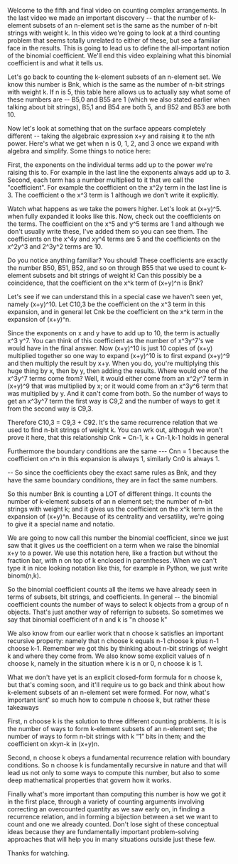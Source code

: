 Welcome to the fifth and final video on counting complex arrangements. In the last video we made an important discovery -- that the number of k-element subsets of an n-element set is the same as the number of n-bit strings with weight k. In this video we're going to look at a third counting problem that seems totally unrelated to either of these, but see a familiar face in the results. This is going to lead us to define the all-important notion of the binomial coefficient. We'll end this video explaining what this binomial coefficient is and what it tells us. 

Let's go back to counting the k-element subsets of an n-element set. We know this number is Bnk, which is the same as the number of n-bit strings with weight k. If n is 5, this table here allows us to actually say what some of these numbers are -- B5,0 and B55 are 1 (which we also stated earlier when talking about bit strings), B5,1 and B54 are both 5, and B52 and B53 are both 10. 

Now let's look at something that on the surface appears completely different -- taking the algebraic expression x+y and raising it to the nth power. Here's what we get when n is 0, 1, 2, and 3 once we expand with algebra and simplify. Some things to notice here: 

First, the exponents on the individual terms add up to the power we're raising this to. For example in the last line the exponents always add up to 3. Second, each term has a number multiplied to it that we call the "coefficient". For example the coefficient on the x^2y term in the last line is 3. The coefficient o the x^3 term is 1 although we don't write it explicitly. 

Watch what happens as we take the powers higher. Let's look at (x+y)^5. when fully expanded it looks like this. Now, check out the coefficients on the terms. The coefficient on the x^5 and y^5 terms are 1 and although we don't usually write these, I've added them so you can see them. The coefficients on the x^4y and xy^4 terms are 5 and the coefficients on the x^2y^3 and 2^3y^2 terms are 10. 

Do you notice anything familiar? You should! These coefficients are exactly the number B50, B51, B52, and so on through B55 that we used to count k-element subsets and bit strings of weight k! Can this possibly be a coincidence, that the coefficient on the x^k term of (x+y)^n is Bnk? 

Let's see if we can understand this in a special case we haven't seen yet, namely (x+y)^10. Let C10,3 be the coefficient on the x^3 term in this expansion, and in general let Cnk be the coefficient on the x^k term in the expansion of (x+y)^n. 

Since the exponents on x and y have to add up to 10, the term is actually x^3 y^7. You can think of this coefficient as the number of x^3y^7's we would have in the final answer. Now (x+y)^10 is just 10 copies of (x+y) multiplied together so one way to expand (x+y)^10 is to first expand (x+y)^9 and then multiply the result by x+y. When you do, you're multiplying this huge thing by x, then by y, then adding the results. Where would one of the x^3y^7 terms come from? Well, it would either come from an x^2y^7 term in (x+y)^9 that was multiplied by x; or it would come from an x^3y^6 term that was multiplied by y. And it can't come from both. So the number of ways to get an x^3y^7 term the first way is C9,2 and the number of ways to get it from the second way is C9,3. 

Therefore C10,3 = C9,3 + C92. It's the same recurrence relation that we used to find n-bit strings of weight k. You can wrk out, althoguh we won't prove it here, that this relationship Cnk = Cn-1, k + Cn-1,k-1 holds in general

Furthermore the boundary conditions are the same --- Cnn = 1 because the coefficient on x^n in this expansion is always 1, similarly Cn0 is always 1. 

 -- So since the coefficients obey the exact same rules as Bnk, and they have the same boundary conditions, they are in fact the same numbers. 

So this number Bnk is counting a LOT of different things. It counts the number of k-element subsets of an n element set; the number of n-bit strings with weight k; and it gives us the coefficient on the x^k term in the expansion of (x+y)^n. Because of its centrality and versatility, we're going to give it a special name and notatio. 

We are going to now call this number the binomial coefficient, since we just saw that it gives us the coefficient on a term when we raise the binomial x+y to a power. We use this notation here, like a fraction but without the fraction bar, with n on top of k enclosed in parentheses. When we can't type it in nice looking notation like this, for example in Python, we just write binom(n,k). 

So the binomial coefficient counts all the items we have already seen in terms of subsets, bit strings, and coefficients. In general -- the binomial coefficient counts the number of ways to select k objects from a group of n objects. That's just another way of referrign to subsets. So sometimes we say that binomial coefficient of n and k is "n choose k" 

We also know from our earlier work that n choose k satisfies an important recursive property: namely that n choose k equals n-1 choose k plus n-1 choose k-1. Remember we got this by thinking about n-bit strings of weight k and where they come from. We also know some explicit values of n choose k, namely in the situation where k is n or 0, n choose k is 1. 

What we don't have yet is an explicit closed-form formula for n choose k, but that's coming soon, and it'll require us to go back and think about how k-element subsets of an n-element set were formed. For now, what's important isnt' so much how to compute n choose k, but rather these takeaways

First, n choose k is the solution to three different counting problems. It is is the number of ways to form k-element subsets of an n-element set; the number of ways to form n-bit strings with k “1” bits in them; and the coefficient on xkyn-k in (x+y)n.

Second, n choose k obeys a fundamental recurrence relation with boundary conditions. So n choose k is fundamentally recursive in nature and that will lead us not only to some ways to compute this number, but also to some deep mathematical properties that govern how it works.  

Finally what's more important than computing this number is how we got it in the first place, through a variety of counting arguments involving correcting an overcounted quantity as we saw early on, in finding a recurrence relation, and in forming a bijection between a set we want to count and one we already counted. Don't lose sight of these conceptual ideas because they are fundamentally important problem-solving approaches that will help you in many situations outside just these few. 

Thanks for watching. 
<!--stackedit_data:
eyJoaXN0b3J5IjpbLTE3MDM5ODMwOTksLTE5NDI2NjA1NjQsND
k4MzIwMDgwLC0yNTg2NTIyNTYsLTcxMjQxNDYwOCwtODM1MzUz
OTkwXX0=
-->